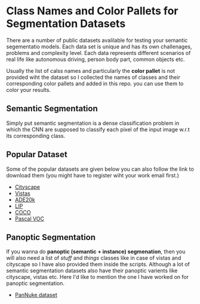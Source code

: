 # Class Names and Color Pallets for Segmentation Datasets

There are a number of public datasets avalilable for testing your semantic segementatio models. Each data set is unique and has its own challenages, problems and complexity level.
Each data represents different scenarios of real life like autonomous driving, person body part, common objects etc. 

Usually the list of calss names and particularly the **color pallet** is not provided wiht the dataset so I collected the names of classes and their corresponding color pallets and added in this repo.
you can use them to color your results.

## Semantic Segmentation

Simply put semantic segmentation is a dense classification problem in which the CNN are supposed to classify each pixel of the input image w.r.t its corresponding class.

## Popular Dataset

Some of the popular datasets are given below you can also follow the link to download them (you might have to register wiht your work email first.)

* [Cityscape](https://www.cityscapes-dataset.com/downloads/)
* [Vistas](https://www.mapillary.com/dataset/vistas?pKey=1GyeWFxH_NPIQwgl0onILw&lat=20&lng=0&z=1.5)
* [ADE20k](https://groups.csail.mit.edu/vision/datasets/ADE20K/)
* [LIP](http://sysu-hcp.net/lip/)
* [COCO](https://cocodataset.org/#download)
* [Pascal VOC](http://host.robots.ox.ac.uk/pascal/VOC/)

## Panoptic Segmentation

If you wanna do **panoptic (semantic +  instance) segmenation**, then you will also need a list of *stuff* and *things* classes like in case of vistas and cityscape so I have also provided them inside the scripts.
Although a lot of semantic segmentation datasets also have their panoptic varients like cityscape, vistas etc. Here I'd like to mention the one I have worked on for panoptic segmentation.

* [PanNuke dataset](https://warwick.ac.uk/fac/cross_fac/tia/data/pannuke)
